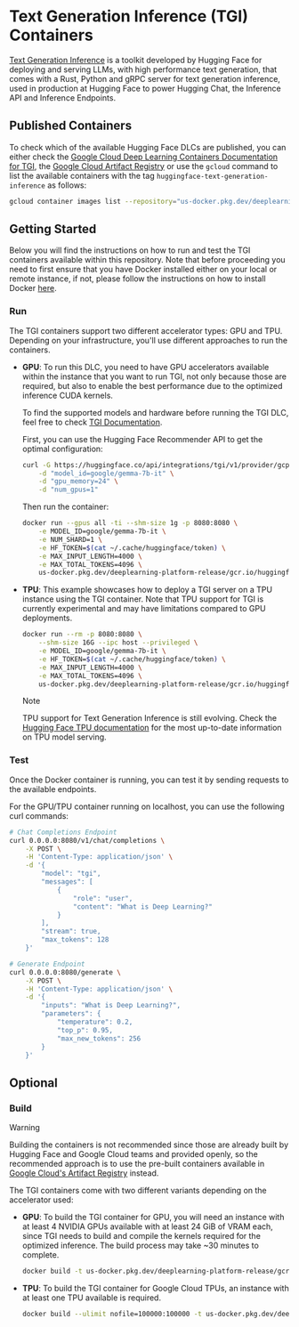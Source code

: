 # Text Generation Inference (TGI) Containers

[Text Generation Inference](https://github.com/huggingface/text-generation-inference) is a toolkit developed by Hugging Face for deploying and serving LLMs, with high performance text generation, that comes with a Rust, Python and gRPC server for text generation inference, used in production at Hugging Face to power Hugging Chat, the Inference API and Inference Endpoints.

## Published Containers

To check which of the available Hugging Face DLCs are published, you can either check the [Google Cloud Deep Learning Containers Documentation for TGI](https://cloud.google.com/deep-learning-containers/docs/choosing-container#text-generation-inference), the [Google Cloud Artifact Registry](https://console.cloud.google.com/artifacts/docker/deeplearning-platform-release/us/gcr.io) or use the `gcloud` command to list the available containers with the tag `huggingface-text-generation-inference` as follows:

```bash
gcloud container images list --repository="us-docker.pkg.dev/deeplearning-platform-release/gcr.io" | grep "huggingface-text-generation-inference"
```

## Getting Started

Below you will find the instructions on how to run and test the TGI containers available within this repository. Note that before proceeding you need to first ensure that you have Docker installed either on your local or remote instance, if not, please follow the instructions on how to install Docker [here](https://docs.docker.com/get-docker/).

### Run

The TGI containers support two different accelerator types: GPU and TPU. Depending on your infrastructure, you'll use different approaches to run the containers.

- **GPU**: To run this DLC, you need to have GPU accelerators available within the instance that you want to run TGI, not only because those are required, but also to enable the best performance due to the optimized inference CUDA kernels.

  To find the supported models and hardware before running the TGI DLC, feel free to check [TGI Documentation](https://huggingface.co/docs/text-generation-inference/supported_models).

  First, you can use the Hugging Face Recommender API to get the optimal configuration:

  ```bash
  curl -G https://huggingface.co/api/integrations/tgi/v1/provider/gcp/recommend \
      -d "model_id=google/gemma-7b-it" \
      -d "gpu_memory=24" \
      -d "num_gpus=1"
  ```

  Then run the container:

  ```bash
  docker run --gpus all -ti --shm-size 1g -p 8080:8080 \
      -e MODEL_ID=google/gemma-7b-it \
      -e NUM_SHARD=1 \
      -e HF_TOKEN=$(cat ~/.cache/huggingface/token) \
      -e MAX_INPUT_LENGTH=4000 \
      -e MAX_TOTAL_TOKENS=4096 \
      us-docker.pkg.dev/deeplearning-platform-release/gcr.io/huggingface-text-generation-inference-cu124.2-3.ubuntu2204.py311
  ```

- **TPU**: This example showcases how to deploy a TGI server on a TPU instance using the TGI container. Note that TPU support for TGI is currently experimental and may have limitations compared to GPU deployments.

  ```bash
  docker run --rm -p 8080:8080 \
      --shm-size 16G --ipc host --privileged \
      -e MODEL_ID=google/gemma-7b-it \
      -e HF_TOKEN=$(cat ~/.cache/huggingface/token) \
      -e MAX_INPUT_LENGTH=4000 \
      -e MAX_TOTAL_TOKENS=4096 \
      us-docker.pkg.dev/deeplearning-platform-release/gcr.io/huggingface-text-generation-inference-tpu.0.2.2.py310
  ```

  > [!NOTE]
  > TPU support for Text Generation Inference is still evolving. Check the [Hugging Face TPU documentation](https://huggingface.co/docs/optimum-tpu/) for the most up-to-date information on TPU model serving.

### Test

Once the Docker container is running, you can test it by sending requests to the available endpoints.

For the GPU/TPU container running on localhost, you can use the following curl commands:

```bash
# Chat Completions Endpoint
curl 0.0.0.0:8080/v1/chat/completions \
    -X POST \
    -H 'Content-Type: application/json' \
    -d '{
        "model": "tgi",
        "messages": [
            {
                "role": "user",
                "content": "What is Deep Learning?"
            }
        ],
        "stream": true,
        "max_tokens": 128
    }'

# Generate Endpoint
curl 0.0.0.0:8080/generate \
    -X POST \
    -H 'Content-Type: application/json' \
    -d '{
        "inputs": "What is Deep Learning?",
        "parameters": {
            "temperature": 0.2,
            "top_p": 0.95,
            "max_new_tokens": 256
        }
    }'
```

## Optional

### Build

> [!WARNING]
> Building the containers is not recommended since those are already built by Hugging Face and Google Cloud teams and provided openly, so the recommended approach is to use the pre-built containers available in [Google Cloud's Artifact Registry](https://console.cloud.google.com/artifacts/docker/deeplearning-platform-release/us/gcr.io) instead.

The TGI containers come with two different variants depending on the accelerator used:

- **GPU**: To build the TGI container for GPU, you will need an instance with at least 4 NVIDIA GPUs available with at least 24 GiB of VRAM each, since TGI needs to build and compile the kernels required for the optimized inference. The build process may take ~30 minutes to complete.

  ```bash
  docker build -t us-docker.pkg.dev/deeplearning-platform-release/gcr.io/huggingface-text-generation-inference-cu124.2-3.ubuntu2204.py311 -f containers/tgi/gpu/2.3.1/Dockerfile .
  ```

- **TPU**: To build the TGI container for Google Cloud TPUs, an instance with at least one TPU available is required.

  ```bash
  docker build --ulimit nofile=100000:100000 -t us-docker.pkg.dev/deeplearning-platform-release/gcr.io/huggingface-text-generation-inference-tpu.0.2.2.py310 -f containers/tgi/tpu/0.2.2/Dockerfile .
  ```
